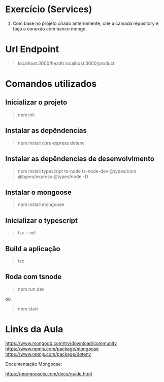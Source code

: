 # Exercício (Services)

1) Com base no projeto criado anteriomente, crie a camada repository e faça a conexão com banco mongo.

# Url Endpoint

> localhost:3000/health
> localhost:3000/product

# Comandos utilizados

## Inicializar o projeto

> npm init

## Instalar as depêndencias

> npm install cors express dotenv

## Instalar as depêndencias de desenvolvimento

> npm install typescript ts-node ts-node-dev  @types/cors @types/express @types/node -D

## Instalar o mongoose

> npm install mongoose

## Inicializar o typescript

> tsc --init

## Build a aplicação

> tsc

## Roda com tsnode

> npm run dev

ou

> npm start

# Links da Aula

<https://www.mongodb.com/try/download/community>
<https://www.npmjs.com/package/mongoose>
<https://www.npmjs.com/package/dotenv>

Documentação Mongoose:

<https://mongoosejs.com/docs/guide.html>
